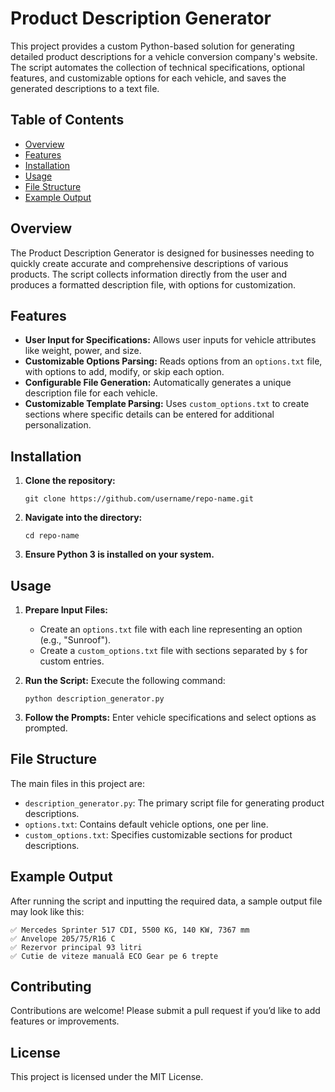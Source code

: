 # Product Description Generator

This project provides a custom Python-based solution for generating detailed product descriptions for a vehicle conversion company's website. The script automates the collection of technical specifications, optional features, and customizable options for each vehicle, and saves the generated descriptions to a text file.

## Table of Contents
- [Overview](#overview)
- [Features](#features)
- [Installation](#installation)
- [Usage](#usage)
- [File Structure](#file-structure)
- [Example Output](#example-output)

## Overview

The Product Description Generator is designed for businesses needing to quickly create accurate and comprehensive descriptions of various products. The script collects information directly from the user and produces a formatted description file, with options for customization.

## Features

- **User Input for Specifications:** Allows user inputs for vehicle attributes like weight, power, and size.
- **Customizable Options Parsing:** Reads options from an `options.txt` file, with options to add, modify, or skip each option.
- **Configurable File Generation:** Automatically generates a unique description file for each vehicle.
- **Customizable Template Parsing:** Uses `custom_options.txt` to create sections where specific details can be entered for additional personalization.

## Installation

1. **Clone the repository:**
   ```
   git clone https://github.com/username/repo-name.git 
   ```

2. **Navigate into the directory:**
   ```
   cd repo-name
   ```

3. **Ensure Python 3 is installed on your system.**

## Usage

1. **Prepare Input Files:**
   - Create an `options.txt` file with each line representing an option (e.g., "Sunroof").
   - Create a `custom_options.txt` file with sections separated by `$` for custom entries.

2. **Run the Script:**
   Execute the following command:
   ```
   python description_generator.py
   ```

3. **Follow the Prompts:**
   Enter vehicle specifications and select options as prompted.

## File Structure

The main files in this project are:
- `description_generator.py`: The primary script file for generating product descriptions.
- `options.txt`: Contains default vehicle options, one per line.
- `custom_options.txt`: Specifies customizable sections for product descriptions.

## Example Output

After running the script and inputting the required data, a sample output file may look like this:

```
✅ Mercedes Sprinter 517 CDI, 5500 KG, 140 KW, 7367 mm
✅ Anvelope 205/75/R16 C
✅ Rezervor principal 93 litri
✅ Cutie de viteze manuală ECO Gear pe 6 trepte
```

## Contributing

Contributions are welcome! Please submit a pull request if you’d like to add features or improvements.

## License

This project is licensed under the MIT License.
